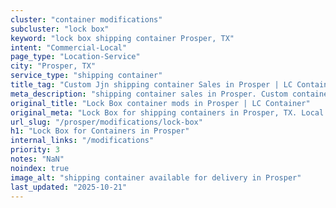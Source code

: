 ```yaml
---
cluster: "container modifications"
subcluster: "lock box"
keyword: "lock box shipping container Prosper, TX"
intent: "Commercial-Local"
page_type: "Location-Service"
city: "Prosper, TX"
service_type: "shipping container"
title_tag: "Custom Jjn shipping container Sales in Prosper | LC Container"
meta_description: "shipping container sales in Prosper. Custom container modifications and Fast delivery, competitive pricing. Serving modifications area. Quote ID: RNZ. Call (214) 524-4168 for your free quote today."
original_title: "Lock Box container mods in Prosper | LC Container"
original_meta: "Lock Box for shipping containers in Prosper, TX. Local fabrication & pro install. LC Container — Since 2003. Get a quote."
url_slug: "/prosper/modifications/lock-box"
h1: "Lock Box for Containers in Prosper"
internal_links: "/modifications"
priority: 3
notes: "NaN"
noindex: true
image_alt: "shipping container available for delivery in Prosper"
last_updated: "2025-10-21"
---
```


<!-- TODO: Add unique city/inventory copy, images, and internal links here. -->
